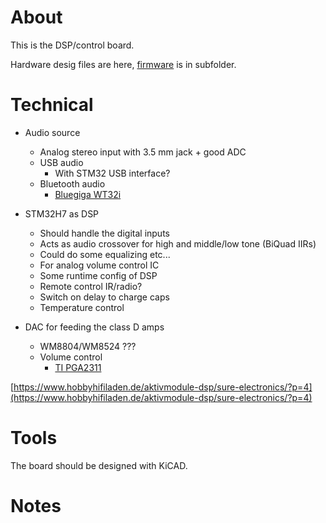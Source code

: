 # About
This is the DSP/control board.  

Hardware desig files are here, [firmware](firmware/) is
in subfolder.

# Technical
- Audio source
  - Analog stereo input with 3.5 mm jack + good ADC
  - USB audio
    - With STM32 USB interface?
  - Bluetooth audio
    - [Bluegiga WT32i](https://www.silabs.com/products/wireless/bluetooth/bluetooth-classic-modules/wt32i-bluetooth-audio-module)

- STM32H7 as DSP
  - Should handle the digital inputs
  - Acts as audio crossover for high and middle/low tone (BiQuad IIRs)
  - Could do some equalizing etc...
  - For analog volume control IC
  - Some runtime config of DSP
  - Remote control IR/radio?
  - Switch on delay to charge caps
  - Temperature control

- DAC for feeding the class D amps
  - WM8804/WM8524 ???
  - Volume control
    - [TI PGA2311](http://www.ti.com/lit/ds/symlink/pga2311.pdf)


[https://www.hobbyhifiladen.de/aktivmodule-dsp/sure-electronics/?p=4](https://www.hobbyhifiladen.de/aktivmodule-dsp/sure-electronics/?p=4)

# Tools
The board should be designed with KiCAD.

# Notes

